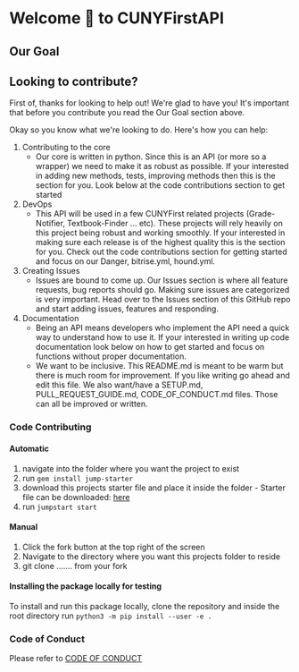 # Welcome 👋 to CUNYFirstAPI


## Our Goal


## Looking to contribute?

First of, thanks for looking to help out! We're glad to have you!
It's important that before you contribute you read the Our Goal section above. 

Okay so you know what we're looking to do. Here's how you can help:

1. Contributing to the core
	* 	Our core is written in python. Since this is an API (or more so a wrapper) we need to make it as robust as possible. If your interested in adding new methods, tests, improving methods then this is the section for you. Look below at the code contributions section to get started
2. DevOps
	* 	This API will be used in a few CUNYFirst related projects (Grade-Notifier, Textbook-Finder ... etc). These projects will rely heavily on this project being robust and working smoothly. If your interested in making sure each release is of the highest quality this is the section for you. Check out the code contributions section for getting started and focus on our Danger, bitrise.yml, hound.yml. 
3. Creating Issues
	* 	Issues are bound to come up. Our Issues section is where all feature requests, bug reports should go. Making sure issues are categorized is very important. Head over to the Issues section of this GitHub repo and start adding issues, features and responding.
4. Documentation
	* 	Being an API means developers who implement the API need a quick way to understand how to use it. If your interested in writing up code documentation look below on how to get started and focus on functions without proper documentation.
	*  We want to be inclusive. This README.md is meant to be warm but there is much room for improvement. If you like writing go ahead and edit this file. We also want/have a SETUP.md, PULL\_REQUEST\_GUIDE.md, CODE\_OF\_CONDUCT.md files. Those can all be improved or written. 


### Code Contributing

#### Automatic

1. navigate into the folder where you want the project to exist
2. run `gem install jump-starter`
3. download this projects starter file and place it inside the folder - Starter file can be downloaded: [here](https://gist.github.com/Huddie/916ba13448fd9738d38ad61fc8c906b6/archive/595ba282f9e328aee742d0b612ea0b15f38683fd.zip)
4. run `jumpstart start`

#### Manual

1. Click the fork button at the top right of the screen
2. Navigate to the directory where you want this projects folder to reside
3. git clone ....... from your fork

#### Installing the package locally for testing
To install and run this package locally, clone the repository and inside the root directory run `python3 -m pip install --user -e .`


### Code of Conduct
Please refer to [CODE OF CONDUCT](CODE_OF_CONDUCT.md)
